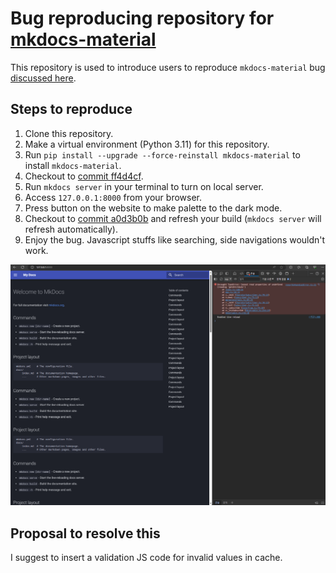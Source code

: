 # Bug reproducing repository for [mkdocs-material](https://squidfunk.github.io/mkdocs-material)

This repository is used to introduce users to reproduce `mkdocs-material` bug [discussed here](https://github.com/squidfunk/mkdocs-material/discussions/6644#discussioncomment-8121881).

## Steps to reproduce

1. Clone this repository.
2. Make a virtual environment (Python 3.11) for this repository.
3. Run `pip install --upgrade --force-reinstall mkdocs-material` to install `mkdocs-material`.
4. Checkout to [commit ff4d4cf](https://github.com/McDic/mkdocs-material-palette-bug-report-2024-01/tree/ff4d4cf8d253bab0cc74af9c0abbf9907c359871).
5. Run `mkdocs server` in your terminal to turn on local server.
6. Access `127.0.0.1:8000` from your browser.
7. Press button on the website to make palette to the dark mode.
8. Checkout to [commit a0d3b0b](https://github.com/McDic/mkdocs-material-palette-bug-report-2024-01/tree/a0d3b0b6978b0222de4e5ca1bd8644520535cf92) and refresh your build (`mkdocs server` will refresh automatically).
9. Enjoy the bug. Javascript stuffs like searching, side navigations wouldn't work.

![reproduced](./bug_reproduced.png)

## Proposal to resolve this

I suggest to insert a validation JS code for invalid values in cache.
